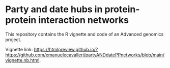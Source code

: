 # Party and date hubs in protein-protein interaction networks

This repository contains the R vignette and code of an Advanced genomics project. 

Vignette link: https://htmlpreview.github.io/?https://github.com/emanuelecavalleri/partyANDdatePPnetworks/blob/main/vignette.nb.html.
